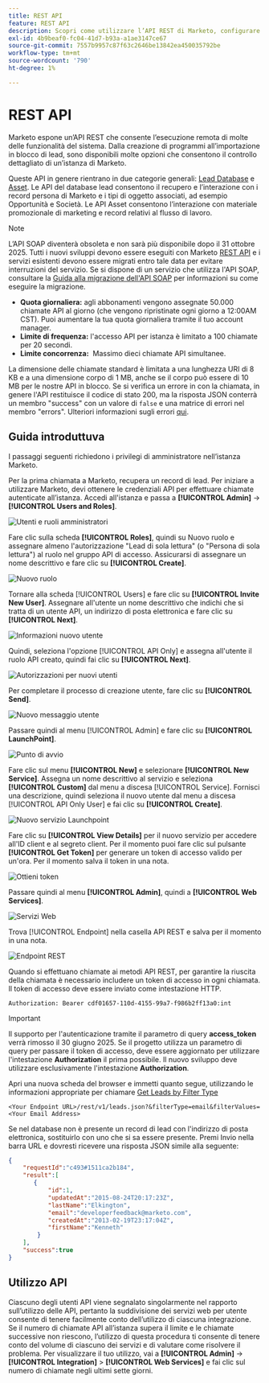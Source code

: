 ```yaml
---
title: REST API
feature: REST API
description: Scopri come utilizzare l’API REST di Marketo, configurare gli utenti API e LaunchPoint, visualizzare quote e limiti, eseguire l’autenticazione con l’intestazione Autorizzazione e recuperare i lead.
exl-id: 4b9beaf0-fc04-41d7-b93a-a1ae3147ce67
source-git-commit: 7557b9957c87f63c2646be13842ea450035792be
workflow-type: tm+mt
source-wordcount: '790'
ht-degree: 1%

---
```


# REST API

Marketo espone un’API REST che consente l’esecuzione remota di molte delle funzionalità del sistema. Dalla creazione di programmi all’importazione in blocco di lead, sono disponibili molte opzioni che consentono il controllo dettagliato di un’istanza di Marketo.

Queste API in genere rientrano in due categorie generali: [Lead Database](https://developer.adobe.com/marketo-apis/api/mapi/) e [Asset](https://developer.adobe.com/marketo-apis/api/asset/). Le API del database lead consentono il recupero e l’interazione con i record persona di Marketo e i tipi di oggetto associati, ad esempio Opportunità e Società. Le API Asset consentono l’interazione con materiale promozionale di marketing e record relativi al flusso di lavoro.

>[!NOTE]
>L’API SOAP diventerà obsoleta e non sarà più disponibile dopo il 31 ottobre 2025. Tutti i nuovi sviluppi devono essere eseguiti con Marketo [REST API](./rest-api.md) e i servizi esistenti devono essere migrati entro tale data per evitare interruzioni del servizio. Se si dispone di un servizio che utilizza l&#39;API SOAP, consultare la [Guida alla migrazione dell&#39;API SOAP](../soap-api/migration.md) per informazioni su come eseguire la migrazione.
>

- **Quota giornaliera:** agli abbonamenti vengono assegnate 50.000 chiamate API al giorno (che vengono ripristinate ogni giorno a 12:00AM CST). Puoi aumentare la tua quota giornaliera tramite il tuo account manager.
- **Limite di frequenza:** l&#39;accesso API per istanza è limitato a 100 chiamate per 20 secondi.
- **Limite concorrenza:**  Massimo dieci chiamate API simultanee.

La dimensione delle chiamate standard è limitata a una lunghezza URI di 8 KB e a una dimensione corpo di 1 MB, anche se il corpo può essere di 10 MB per le nostre API in blocco. Se si verifica un errore in con la chiamata, in genere l&#39;API restituisce il codice di stato 200, ma la risposta JSON conterrà un membro &quot;success&quot; con un valore di `false` e una matrice di errori nel membro &quot;errors&quot;. Ulteriori informazioni sugli errori [qui](error-codes.md).

## Guida introduttuva

I passaggi seguenti richiedono i privilegi di amministratore nell’istanza Marketo.

Per la prima chiamata a Marketo, recupera un record di lead. Per iniziare a utilizzare Marketo, devi ottenere le credenziali API per effettuare chiamate autenticate all’istanza. Accedi all&#39;istanza e passa a **[!UICONTROL Admin]** -> **[!UICONTROL Users and Roles]**.

![Utenti e ruoli amministratori](assets/admin-users-and-roles.png)

Fare clic sulla scheda **[!UICONTROL Roles]**, quindi su Nuovo ruolo e assegnare almeno l&#39;autorizzazione &quot;Lead di sola lettura&quot; (o &quot;Persona di sola lettura&quot;) al ruolo nel gruppo API di accesso. Assicurarsi di assegnare un nome descrittivo e fare clic su **[!UICONTROL Create]**.

![Nuovo ruolo](assets/new-role.png)

Tornare alla scheda [!UICONTROL Users] e fare clic su **[!UICONTROL Invite New User]**. Assegnare all&#39;utente un nome descrittivo che indichi che si tratta di un utente API, un indirizzo di posta elettronica e fare clic su **[!UICONTROL Next]**.

![Informazioni nuovo utente](assets/new-user-info.png)

Quindi, seleziona l&#39;opzione [!UICONTROL API Only] e assegna all&#39;utente il ruolo API creato, quindi fai clic su **[!UICONTROL Next]**.

![Autorizzazioni per nuovi utenti](assets/new-user-permissions.png)

Per completare il processo di creazione utente, fare clic su **[!UICONTROL Send]**.

![Nuovo messaggio utente](assets/new-user-message.png)

Passare quindi al menu [!UICONTROL Admin] e fare clic su **[!UICONTROL LaunchPoint]**.

![Punto di avvio](assets/admin-launchpoint.png)

Fare clic sul menu **[!UICONTROL New]** e selezionare **[!UICONTROL New Service]**. Assegna un nome descrittivo al servizio e seleziona **[!UICONTROL Custom]** dal menu a discesa [!UICONTROL Service]. Fornisci una descrizione, quindi seleziona il nuovo utente dal menu a discesa [!UICONTROL API Only User] e fai clic su **[!UICONTROL Create]**.

![Nuovo servizio Launchpoint](assets/admin-launchpoint-new-service.png)

Fare clic su **[!UICONTROL View Details]** per il nuovo servizio per accedere all&#39;ID client e al segreto client. Per il momento puoi fare clic sul pulsante **[!UICONTROL Get Token]** per generare un token di accesso valido per un&#39;ora. Per il momento salva il token in una nota.

![Ottieni token](assets/get-token.png)

Passare quindi al menu **[!UICONTROL Admin]**, quindi a **[!UICONTROL Web Services]**.

![Servizi Web](assets/admin-web-services.png)

Trova [!UICONTROL Endpoint] nella casella API REST e salva per il momento in una nota.

![Endpoint REST](assets/admin-web-services-rest-endpoint-1.png)

Quando si effettuano chiamate ai metodi API REST, per garantire la riuscita della chiamata è necessario includere un token di accesso in ogni chiamata. Il token di accesso deve essere inviato come intestazione HTTP.

```
Authorization: Bearer cdf01657-110d-4155-99a7-f986b2ff13a0:int
```

>[!IMPORTANT]
>
>Il supporto per l&#39;autenticazione tramite il parametro di query **access_token** verrà rimosso il 30 giugno 2025. Se il progetto utilizza un parametro di query per passare il token di accesso, deve essere aggiornato per utilizzare l&#39;intestazione **Authorization** il prima possibile. Il nuovo sviluppo deve utilizzare esclusivamente l&#39;intestazione **Authorization**.

Apri una nuova scheda del browser e immetti quanto segue, utilizzando le informazioni appropriate per chiamare [Get Leads by Filter Type](https://developer.adobe.com/marketo-apis/api/mapi/#tag/Leads/operation/getLeadsByFilterUsingGET)

```
<Your Endpoint URL>/rest/v1/leads.json?&filterType=email&filterValues=<Your Email Address>
```

Se nel database non è presente un record di lead con l&#39;indirizzo di posta elettronica, sostituirlo con uno che si sa essere presente. Premi Invio nella barra URL e dovresti ricevere una risposta JSON simile alla seguente:

```json
{
    "requestId":"c493#1511ca2b184",
    "result":[
       {
           "id":1,
           "updatedAt":"2015-08-24T20:17:23Z",
           "lastName":"Elkington",
           "email":"developerfeedback@marketo.com",
           "createdAt":"2013-02-19T23:17:04Z",
           "firstName":"Kenneth"
        }
    ],
    "success":true
}
```

## Utilizzo API

Ciascuno degli utenti API viene segnalato singolarmente nel rapporto sull’utilizzo delle API, pertanto la suddivisione dei servizi web per utente consente di tenere facilmente conto dell’utilizzo di ciascuna integrazione. Se il numero di chiamate API all’istanza supera il limite e le chiamate successive non riescono, l’utilizzo di questa procedura ti consente di tenere conto del volume di ciascuno dei servizi e di valutare come risolvere il problema. Per visualizzare il tuo utilizzo, vai a **[!UICONTROL Admin]** -> **[!UICONTROL Integration]** > **[!UICONTROL Web Services]** e fai clic sul numero di chiamate negli ultimi sette giorni.
